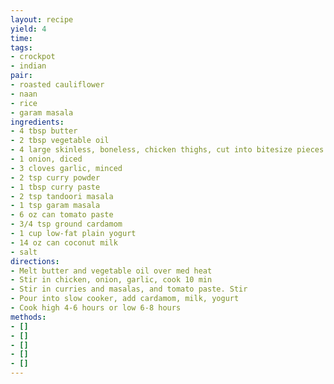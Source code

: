 ```yaml
---
layout: recipe
yield: 4
time: 
tags:
- crockpot
- indian
pair:
- roasted cauliflower
- naan
- rice
- garam masala
ingredients:
- 4 tbsp butter
- 2 tbsp vegetable oil
- 4 large skinless, boneless, chicken thighs, cut into bitesize pieces
- 1 onion, diced
- 3 cloves garlic, minced
- 2 tsp curry powder
- 1 tbsp curry paste
- 2 tsp tandoori masala
- 1 tsp garam masala
- 6 oz can tomato paste
- 3/4 tsp ground cardamom
- 1 cup low-fat plain yogurt
- 14 oz can coconut milk
- salt
directions:
- Melt butter and vegetable oil over med heat
- Stir in chicken, onion, garlic, cook 10 min
- Stir in curries and masalas, and tomato paste. Stir
- Pour into slow cooker, add cardamom, milk, yogurt
- Cook high 4-6 hours or low 6-8 hours
methods:
- []
- []
- []
- []
- []
---
```

